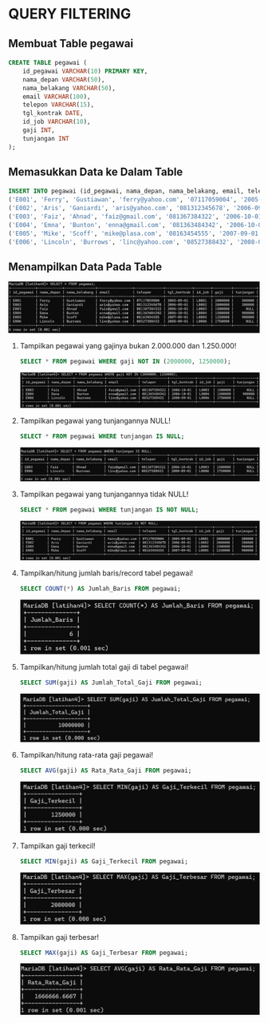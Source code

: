 # QUERY FILTERING

## Membuat Table pegawai
```SQL
CREATE TABLE pegawai (
    id_pegawai VARCHAR(10) PRIMARY KEY,
    nama_depan VARCHAR(50),
    nama_belakang VARCHAR(50),
    email VARCHAR(100),
    telepon VARCHAR(15),
    tgl_kontrak DATE,
    id_job VARCHAR(10),
    gaji INT,
    tunjangan INT
);
```

## Memasukkan Data ke Dalam Table
```SQL
INSERT INTO pegawai (id_pegawai, nama_depan, nama_belakang, email, telepon, tgl_kontrak, id_job, gaji, tunjangan) VALUES
('E001', 'Ferry', 'Gustiawan', 'ferry@yahoo.com', '07117059004', '2005-09-01', 'L0001', 2000000, 500000),
('E002', 'Aris', 'Ganiardi', 'aris@yahoo.com', '081312345678', '2006-09-01', 'L0002', 2000000, 200000),
('E003', 'Faiz', 'Ahnad', 'faiz@gmail.com', '081367384322', '2006-10-01', 'L0003', 1500000, NULL),
('E004', 'Emna', 'Bunton', 'enna@gmail.com', '081363484342', '2006-10-01', 'L0004', 1500000, 900000),
('E005', 'Mike', 'Scoff', 'mike@plasa.com', '08163454555', '2007-09-01', 'L0005', 1250000, 900000),
('E006', 'Lincoln', 'Burrows', 'linc@yahoo.com', '08527388432', '2008-09-01', 'L0006', 1750000, NULL);
```
## Menampilkan Data Pada Table
![](Foto/2.png)

1. Tampilkan pegawai yang gajinya bukan 2.000.000 dan 1.250.000!
   ```SQL
   SELECT * FROM pegawai WHERE gaji NOT IN (2000000, 1250000);
   ```
   ![](Foto/3.png)

2. Tampilkan pegawai yang tunjangannya NULL!
   ```SQL
   SELECT * FROM pegawai WHERE tunjangan IS NULL;
   ```

   ![](Foto/4.png)

3. Tampilkan pegawai yang tunjangannya tidak NULL!
   ```SQL
   SELECT * FROM pegawai WHERE tunjangan IS NOT NULL;
   ```
   ![](Foto/5.png)

4. Tampilkan/hitung jumlah baris/record tabel pegawai!
   ```sql
   SELECT COUNT(*) AS Jumlah_Baris FROM pegawai;
   ```

   ![](Foto/6.png)

5. Tampilkan/hitung jumlah total gaji di tabel pegawai!
   ```sql
   SELECT SUM(gaji) AS Jumlah_Total_Gaji FROM pegawai;
   ```

   ![](Foto/7.png)

6. Tampilkan/hitung rata-rata gaji pegawai!
   ```sql
   SELECT AVG(gaji) AS Rata_Rata_Gaji FROM pegawai;
   ```
   ![](Foto/8.png)

7. Tampilkan gaji terkecil!
   ```sql
   SELECT MIN(gaji) AS Gaji_Terkecil FROM pegawai;
   ```
   ![](Foto/9.png)

8. Tampilkan gaji terbesar!
   ```sql
   SELECT MAX(gaji) AS Gaji_Terbesar FROM pegawai;
   ```
   ![](Foto/10.png)

   







